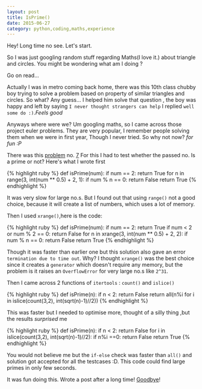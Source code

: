 ```yaml
---
layout: post
title: IsPrime()
date: 2015-06-27
category: python,coding,maths,experience
---
```


Hey! Long time no see. Let's start. 

So I was just googling random stuff regarding Maths(I love it.) about triangle and circles. You might be wondering what am I doing ?

Go on read...

Actually I was in metro coming back home, there was this 10th class chubby boy trying to solve a problem based on property of similar triangles and circles. So what?  Any guess...
I helped him solve that question , the boy was happy and left by saying `I never thought strangers can help` I replied `well some do :)`.*Feels good*

Anyways where were we?  Um googling maths, so I came across those project euler problems. They are very popular, I remember people solving them when we were in first year, Though I never tried. So why not now? *for fun :P* 

There was this [problem](https://www.hackerrank.com/contests/projecteuler/challenges/euler007) no. [7](https://projecteuler.net/problem=7)
For this I had to test whether the passed no. Is a prime or not? 
Here's what I wrote first

{% highlight ruby %}
def isPrime(num):
    if num == 2:
        return True
    for n in range(3, int(num ** 0.5) + 2, 1):
        if num % n == 0:
            return False
    return True
{% endhighlight %}

It was very slow for large no.s. But I found out that using `range()` not a good choice, because it will create a list of numbers, which uses a lot of memory. 

Then I used `xrange()`,here is the code:

{% highlight ruby %}
def isPrime(num):
    if num == 2:
        return True
    if num < 2 or num % 2 == 0:
        return False
    for n in xrange(3, int(num ** 0.5) + 2, 2):
        if num % n == 0:
            return False
    return True
{% endhighlight %}

Though it was faster than earlier one but this solution also gave an error `termination due to time out`.
Why? I thought `xrange()` was the best choice since it creates a `generator` which doesn't require any memory, but the problem is it raises an `OverflowError` for very large no.s like `2^31`.

Then I came across 2 functions of `itertools` : `count()` and `islice()`

{% highlight ruby %}
def isPrime(n):
    if n < 2: return False
    return all(n%i for i in islice(count(3,2), int(sqrt(n)-1)//2))
{% endhighlight %}

This was faster but I needed to optimise more, thought of a silly thing ,but the results *surprised* me

{% highlight ruby %}
def isPrime(n):
    if n < 2: return False
    for i in islice(count(3,2), int(sqrt(n)-1)//2):
        if n%i ==0:
            return False
    return True
{% endhighlight %}

You would not believe me but the `if-else` check was faster than `all()` and solution got accepted for all the testcases :D.
This code could find large primes in only few seconds.

It was fun doing this. Wrote a post after a long time! [Goodbye](https://www.youtube.com/watch?v=ho9xM9n2USA)!